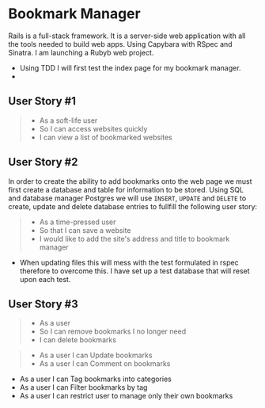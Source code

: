 # Bookmark Manager
Rails is a full-stack framework. It is a server-side web application with all the tools needed to build web apps. 
Using Capybara with RSpec and Sinatra. I am launching a Rubyb web project. 
 - Using TDD I will first test the index page for my bookmark manager.
  - 

## User Story #1
> - As a soft-life user
> - So I can access websites quickly
> - I can view a list of bookmarked websites



## User Story #2

In order to create the ability to add bookmarks onto the web page we must first create a database and table for information to be stored.
Using SQL and database manager Postgres we will use `INSERT`, `UPDATE` and `DELETE` to create, update and delete database entries to fullfill the following user story:

> - As a time-pressed user
> - So that I can save a website
> - I would like to add the site's address and title to bookmark manager

- When updating files this will mess with the test formulated in rspec therefore to overcome this. I have set up a test database that will reset upon each test.

## User Story #3
> - As a user
> - So I can remove bookmarks I no longer need
> - I can delete bookmarks


> - As a user I can Update bookmarks
> - As a user I can Comment on bookmarks
- As a user I can Tag bookmarks into categories
- As a user I can Filter bookmarks by tag
- As a user I can restrict user to manage only their own bookmarks
